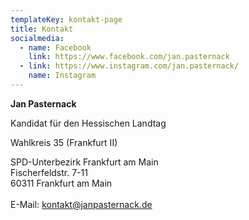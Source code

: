 ```yaml
---
templateKey: kontakt-page
title: Kontakt
socialmedia:
  - name: Facebook
    link: https://www.facebook.com/jan.pasternack
  - link: https://www.instagram.com/jan.pasternack/
    name: Instagram
---
```

**Jan Pasternack**

Kandidat für den Hessischen Landtag

Wahlkreis 35 (Frankfurt II)

SPD-Unterbezirk Frankfurt am Main\
Fischerfeldstr. 7-11\
60311 Frankfurt am Main\
\
E-Mail: [kontakt@janpasternack.de](mailto:vorname.name@spd.de)